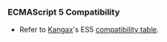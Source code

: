 ### ECMAScript 5 Compatibility

  - Refer to [Kangax](https://twitter.com/kangax/)'s ES5 [compatibility table](http://kangax.github.io/es5-compat-table/).